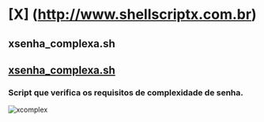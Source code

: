# [X] (http://www.shellscriptx.com.br)

## xsenha_complexa.sh
## [xsenha_complexa.sh](https://github.com/shellscriptx/X/blob/master/xsenha_complexa.sh)
### Script que verifica os requisitos de complexidade de senha.

![xcomplex](https://4.bp.blogspot.com/-bCSoYHRTsaI/WD4Nbm9quZI/AAAAAAAAIC8/_Up90k5KlH4kiUgvDY54JO9kg2zD29jDACLcB/s1600/complex.png)

